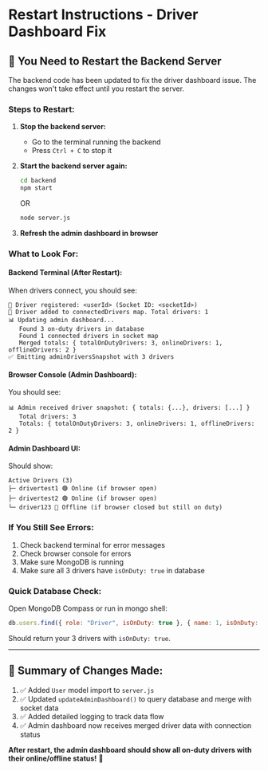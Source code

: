 # Restart Instructions - Driver Dashboard Fix

## 🔄 You Need to Restart the Backend Server

The backend code has been updated to fix the driver dashboard issue. The changes won't take effect until you restart the server.

### **Steps to Restart:**

1. **Stop the backend server:**
   - Go to the terminal running the backend
   - Press `Ctrl + C` to stop it

2. **Start the backend server again:**
   ```bash
   cd backend
   npm start
   ```
   OR
   ```bash
   node server.js
   ```

3. **Refresh the admin dashboard in browser**

### **What to Look For:**

#### **Backend Terminal (After Restart):**

When drivers connect, you should see:
```
👤 Driver registered: <userId> (Socket ID: <socketId>)
🚗 Driver added to connectedDrivers map. Total drivers: 1
📊 Updating admin dashboard...
   Found 3 on-duty drivers in database
   Found 1 connected drivers in socket map
   Merged totals: { totalOnDutyDrivers: 3, onlineDrivers: 1, offlineDrivers: 2 }
✅ Emitting adminDriversSnapshot with 3 drivers
```

#### **Browser Console (Admin Dashboard):**

You should see:
```
📊 Admin received driver snapshot: { totals: {...}, drivers: [...] }
   Total drivers: 3
   Totals: { totalOnDutyDrivers: 3, onlineDrivers: 1, offlineDrivers: 2 }
```

#### **Admin Dashboard UI:**

Should show:
```
Active Drivers (3)
├─ drivertest1 🟢 Online (if browser open)
├─ drivertest2 🟢 Online (if browser open)
└─ driver123 🔴 Offline (if browser closed but still on duty)
```

### **If You Still See Errors:**

1. Check backend terminal for error messages
2. Check browser console for errors
3. Make sure MongoDB is running
4. Make sure all 3 drivers have `isOnDuty: true` in database

### **Quick Database Check:**

Open MongoDB Compass or run in mongo shell:
```javascript
db.users.find({ role: "Driver", isOnDuty: true }, { name: 1, isOnDuty: 1, isApproved: 1 })
```

Should return your 3 drivers with `isOnDuty: true`.

---

## 🎯 Summary of Changes Made:

1. ✅ Added `User` model import to `server.js`
2. ✅ Updated `updateAdminDashboard()` to query database and merge with socket data
3. ✅ Added detailed logging to track data flow
4. ✅ Admin dashboard now receives merged driver data with connection status

**After restart, the admin dashboard should show all on-duty drivers with their online/offline status!** 🎉

